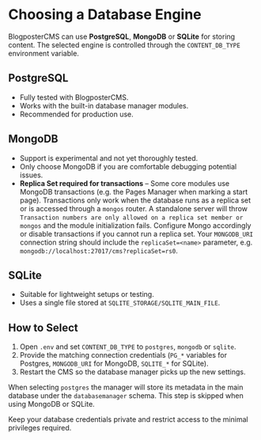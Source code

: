 # Choosing a Database Engine

BlogposterCMS can use **PostgreSQL**, **MongoDB** or **SQLite** for storing content. The selected engine is controlled through the `CONTENT_DB_TYPE` environment variable.

## PostgreSQL
- Fully tested with BlogposterCMS.
- Works with the built-in database manager modules.
- Recommended for production use.

## MongoDB
- Support is experimental and not yet thoroughly tested.
- Only choose MongoDB if you are comfortable debugging potential issues.
- **Replica Set required for transactions** – Some core modules use MongoDB
  transactions (e.g. the Pages Manager when marking a start page). Transactions
  only work when the database runs as a replica set or is accessed through a
  `mongos` router. A standalone server will throw `Transaction numbers are only
  allowed on a replica set member or mongos` and the module initialization fails.
  Configure Mongo accordingly or disable transactions if you cannot run a
  replica set. Your `MONGODB_URI` connection string should include the
  `replicaSet=<name>` parameter, e.g. `mongodb://localhost:27017/cms?replicaSet=rs0`.

## SQLite
- Suitable for lightweight setups or testing.
- Uses a single file stored at `SQLITE_STORAGE/SQLITE_MAIN_FILE`.

## How to Select
1. Open `.env` and set `CONTENT_DB_TYPE` to `postgres`, `mongodb` or `sqlite`.
2. Provide the matching connection credentials (`PG_*` variables for Postgres, `MONGODB_URI` for MongoDB, `SQLITE_*` for SQLite).
3. Restart the CMS so the database manager picks up the new settings.

When selecting `postgres` the manager will store its metadata in the main
database under the `databasemanager` schema. This step is skipped when using
MongoDB or SQLite.

Keep your database credentials private and restrict access to the minimal privileges required.
